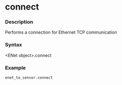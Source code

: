 # connect

### Description

Performs a connection for Ethernet TCP communication

### Syntax

&lt;ENet object&gt;.connect

### Example

```python
enet_to_sensor.connect
```

